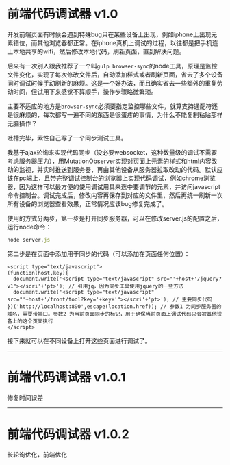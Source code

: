 # 前端代码调试器 v1.0

开发前端页面有时候会遇到特殊bug只在某些设备上出现，例如iphone上出现元素错位，而其他浏览器都正常。在iphone真机上调试的过程，以往都是把手机连上本地共享的wifi，然后修改本地代码，刷新页面，直到解决问题。

后来有一次别人跟我推荐了一个叫`gulp browser-sync`的node工具，原理是监控文件变化，实现了每次修改文件后，自动添加样式或者刷新页面，省去了多个设备同时调试时候手动刷新的麻烦。这是一个好办法，而且确实省去一些额外的重复劳动时间，但试用下来感觉不算顺手，操作步骤略微繁琐。

主要不适应的地方是`browser-sync`必须要指定监控哪些文件，就算支持通配符还是很麻烦的，每次都写一遍不同的东西是很蛋疼的事情，为什么不能复制粘贴那样无脑操作？

吐槽完毕，索性自己写了一个同步测试工具。

我基于ajax轮询来实现代码同步（没必要websocket，这种数量级的调试不需要考虑服务器压力），用MutationObserver实现对页面上元素的样式和html内容改动的监视，并实时推送到服务器，再由其他设备从服务器拉取改动的代码。默认应该在pc端上，且带完整调试控制台的浏览器上实现代码调试，例如chrome浏览器，因为这样可以最方便的使用调试用具来选中要调节的元素，并访问javascript命令控制台。调试完成后，修改内容再保存到对应的文件里，然后再统一刷新一次所有设备的浏览器查看效果，正常情况应该bug修复完成了。

使用的方式分两步，第一步是打开同步服务器，可以在修改server.js的配置之后，运行node命令：

```javascript
node server.js
```

第二步是在页面中添加用于同步的代码（可以添加在页面任何位置）：

```xhtml
<script type="text/javascript">
(function(host,key){
  document.write('<script type="text/javascript" src="'+host+'/jquery?v1"></scri'+'pt>'); // 引用jq，因为同步工具使用jquery的一些方法
  document.write('<script type="text/javascript" src="'+host+'/front/tool?key='+key+'"></scri'+'pt>'); // 主要同步代码
})('http://localhost:890',escape(location.href)); // 参数1 为同步服务器的域名，需要带端口。参数2 为当前页面同步的标记，用于确保当前页面上调试代码只会被其他设备上的这个页面执行
</script>
```


接下来就可以在不同设备上打开这些页面进行调试了。

---

# 前端代码调试器 v1.0.1

修复时间误差

---

# 前端代码调试器 v1.0.2

长轮询优化，前端优化
